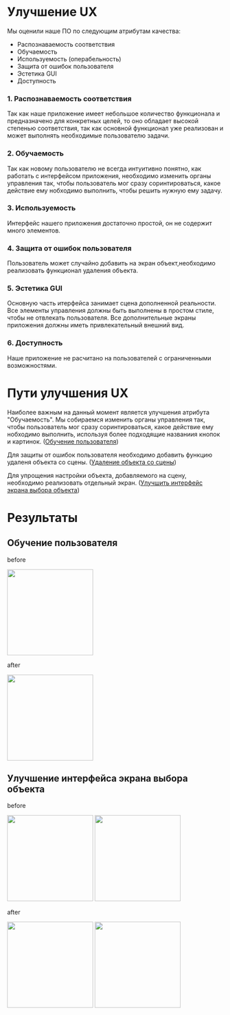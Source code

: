 # Улучшение UX

Мы оценили наше ПО по следующим атрибутам качества:
- Распознаваемость соответствия
- Обучаемость
- Используемость (операбельность)
- Защита от ошибок пользователя
- Эстетика GUI
- Доступность

### 1. Распознаваемость соответствия
Так как наше приложение имеет небольшое количество функционала и предназначено для конкретных целей, то оно обладает высокой степенью соответствия, так как основной функционал уже реализован и может выполнять необходимые пользователю задачи.
### 2. Обучаемость
Так как новому пользователю не всегда интуитивно понятно, как работать с интерфейсом приложения, необходимо изменить органы управления так, чтобы пользователь мог сразу соринтироваться, какое действие ему нобходимо выполнить, чтобы решить нужную ему задачу.
### 3. Используемость
Интерфейс нашего приложения достаточно простой, он не содержит много элементов.
### 4. Защита от ошибок пользователя
Пользователь может случайно добавить на экран объект,необходимо реализовать функционал удаления объекта.
### 5. Эстетика GUI
Основную часть итерфейса занимает сцена дополненной реальности. Все элементы управления должны быть выполнены в простом стиле, чтобы не отвлекать пользователя. Все дополнительные экраны приложения должны иметь привлекательный внешний вид.
### 6. Доступность
Наше приложение не расчитано на пользователей с ограниченными возможностями.

# Пути улучшения UX
Наиболее важным на данный момент является улучшения атрибута "Обучаемость". Мы собираемся изменить органы управления так, чтобы пользователь мог сразу соринтироваться, какое действие ему нобходимо выполнить, используя более подходящие названиия кнопок и картинок. ([Обучение пользователя](https://trello.com/c/zlFUro1U/31-как-пользователь-я-хочу-видеть-органы-управления-названия-и-картинки-которых-дают-понять-их-назначение))

Для защиты от ошибок пользователя необходимо добавить функцию удаленя объекта со сцены. ([Удаление объекта со сцены](https://trello.com/c/gxdMsZ4o/11-как-пользователь-я-хочу-иметь-возможность-отменить-последнее-действиеудалить-последний-добавленный-объект))

Для упрощения настройки объекта, добавляемого на сцену, необходимо реализовать отдельный экран. ([Улучшить интерфейс экрана выбора объекта](https://trello.com/c/P8Wxx0hS/29-как-пользователь-я-хочу-видеть-отдельный-экран-для-настройки-объекта-дополненной-реальности-с-красивым-интерфейсом))

# Результаты
## Обучение пользователя

before

<img src="https://github.com/T1mofi/AR_drawing_tool_for_iOS/edit/master/Documents/UXImprovement/1.jpeg" width="200" >

after

<img src="https://github.com/T1mofi/AR_drawing_tool_for_iOS/edit/master/Documents/UXImprovement/2.jpeg" width="200" >

## Улучшение интерфейса экрана выбора объекта  

before

<img src="https://github.com/T1mofi/AR_drawing_tool_for_iOS/edit/master/Documents/UXImprovement/3.jpeg" width="200" > <img 
src="https://github.com/T1mofi/AR_drawing_tool_for_iOS/edit/master/Documents/UXImprovement/4.jpeg" width="200" >

after

<img src="https://github.com/T1mofi/AR_drawing_tool_for_iOS/edit/master/Documents/UXImprovement/5.jpeg" width="200" > <img 
src="https://github.com/T1mofi/AR_drawing_tool_for_iOS/edit/master/Documents/UXImprovement/6.jpeg" width="200" >
